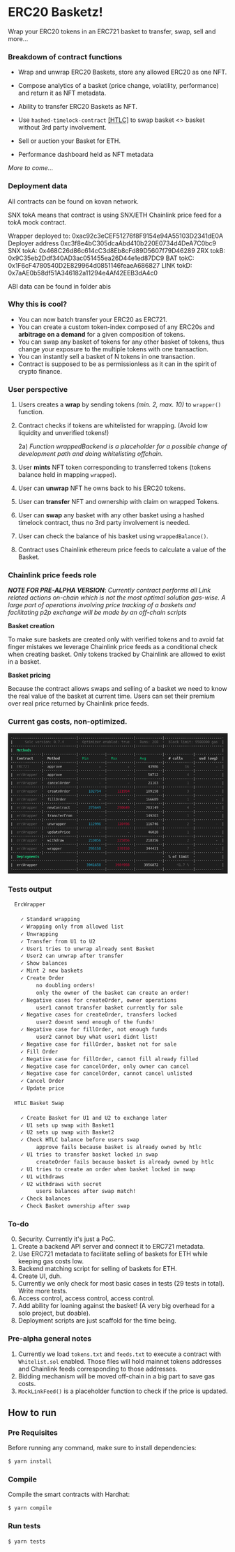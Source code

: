 # ERC20 Basketz!

Wrap your ERC20 tokens in an ERC721 basket to transfer, swap, sell and more...

### Breakdown of contract functions

* Wrap and unwrap ERC20 Baskets, store any allowed ERC20 as one NFT.

* Compose analytics of a basket (price change, volatility, performance) and return it as NFT metadata.

* Ability to transfer ERC20 Baskets as NFT.

* Use `hashed-timelock-contract` [[HTLC]](https://github.com/ConsenSys/hashed-timelock-contract-ethereum) to swap basket <> basket without 3rd party involvement.

* Sell or auction your Basket for ETH.

* Performance dashboard held as NFT metadata

*More to come...*

### Deployment data

All contracts can be found on kovan network. 

SNX tokA means that contract is using SNX/ETH Chainlink price feed for a tokA mock contract. 

 Wrapper deployed to: 0xac92c3eCEF51276f8F9154e94A55103D2341dE0A
 Deployer address 0xc3f8e4bC305dcaAbd410b220E0734d4DeA7C0bc9
 SNX tokA: 0x468C26d86c614cC3d8Eb8cFd89D5607f79D46289
 ZRX tokB: 0x9C35eb2Ddf340AD3ac051455ea26D44e1ed87DC9
 BAT tokC: 0x1F6cF4780540D2E829964d0851146feaeA686827
 LINK tokD: 0x7aAE0b58df51A346182a11294e4Af42EEB3dA4c0

 ABI data can be found in folder abis


### Why this is cool?

* You can now batch transfer your ERC20 as ERC721.
* You can create a custom token-index composed of any ERC20s and **arbitrage on a demand** for a given composition of tokens.
* You can swap any basket of tokens for any other basket of tokens, thus change your exposure to the multiple tokens with one transaction.
* You can instantly sell a basket of N tokens in one transaction.
* Contract is supposed to be as permissionless as it can in the spirit of crypto finance.

### User perspective

1) Users creates a **wrap** by sending tokens *(min. 2, max. 10)* to `wrapper()` function.
2) Contract checks if tokens are whitelisted for wrapping. (Avoid low liquidity and unverified tokens!)

    2a) *Function wrappedBackend is a placeholder for a possible change of development path and doing whitelisting offchain.*

3) User **mints** NFT token corresponding to transferred tokens (tokens balance held in mapping `wrapped`).
4) User can **unwrap** NFT he owns back to his ERC20 tokens.
5) User can **transfer** NFT and ownership with claim on wrapped Tokens.
6) User can **swap** any basket with any other basket using a hashed timelock contract, thus no 3rd party involvement is needed.
7) User can check the balance of his basket using `wrappedBalance()`.
8) Contract uses Chainlink ethereum price feeds to calculate a value of the Basket.

### Chainlink price feeds role

***NOTE FOR PRE-ALPHA VERSION***: *Currently contract performs all Link related actions on-chain which is not the most optimal solution gas-wise. A large part of operations involving price tracking of a baskets and facilitating p2p exchange will be made by an off-chain scripts*

**Basket creation**

To make sure baskets are created only with verified tokens and to avoid fat finger mistakes we leverage Chainlink price feeds as a conditional check when creating basket. Only tokens tracked by Chainlink are allowed to exist in a basket.

**Basket pricing**

Because the contract allows swaps and selling of a basket we need to know the real value of the basket at current time. Users can set their premium over real price returned by Chainlink price feeds.

### Current gas costs, non-optimized.

![Gas used in tests](gas_cost.png)

### Tests output

````html
  ErcWrapper

    ✓ Standard wrapping
    ✓ Wrapping only from allowed list
    ✓ Unwrapping
    ✓ Transfer from U1 to U2
    ✓ User1 tries to unwrap already sent Basket
    ✓ User2 can unwrap after transfer
    ✓ Show balances
    ✓ Mint 2 new baskets
    ✓ Create Order
         no doubling orders!
         only the owner of the basket can create an order!
    ✓ Negative cases for createOrder, owner operations
         user1 cannot transfer basket currently for sale
    ✓ Negative cases for createOrder, transfers locked
         user2 doesnt send enough of the funds!
    ✓ Negative case for fillOrder, not enough funds
         user2 cannot buy what user1 didnt list!
    ✓ Negative case for fillOrder, basket not for sale
    ✓ Fill Order
    ✓ Negative case for fillOrder, cannot fill already filled
    ✓ Negative case for cancelOrder, only owner can cancel
    ✓ Negative case for cancelOrder, cannot cancel unlisted
    ✓ Cancel Order
    ✓ Update price

  HTLC Basket Swap

    ✓ Create Basket for U1 and U2 to exchange later
    ✓ U1 sets up swap with Basket1
    ✓ U2 sets up swap with Basket2
    ✓ Check HTLC balance before users swap
         approve fails because basket is already owned by htlc
    ✓ U1 tries to transfer basket locked in swap
         createOrder fails because basket is already owned by htlc
    ✓ U1 tries to create an order when basket locked in swap
    ✓ U1 withdraws
    ✓ U2 withdraws with secret
         users balances after swap match!
    ✓ Check balances
    ✓ Check Basket ownership after swap
````

### To-do

0. Security. Currently it's just a PoC.
1. Create a backend API server and connect it to ERC721 metadata.
2. Use ERC721 metadata to facilitate selling of baskets for ETH while keeping gas costs low.
3. Backend matching script for selling of baskets for ETH.
4. Create UI, duh.
5. Currently we only check for most basic cases in tests (29 tests in total). Write more tests.
7. Access control, access control, access control.
6. Add ability for loaning against the basket! (A very big overhead for a solo project, but doable).
8. Deployment scripts are just scaffold for the time being.

### Pre-alpha general notes

1. Currently we load `tokens.txt` and `feeds.txt` to execute a contract with `Whitelist.sol` enabled. Those files will hold mainnet tokens addresses and Chainlink feeds corresponding to those addresses.
2. Bidding mechanism will be moved off-chain in a big part to save gas costs.
3. `MockLinkFeed()` is a placeholder function to check if the price is updated.

## How to run

### Pre Requisites

Before running any command, make sure to install dependencies:

```sh
$ yarn install
```

### Compile

Compile the smart contracts with Hardhat:

```sh
$ yarn compile
```

### Run tests

```sh
$ yarn tests
```
